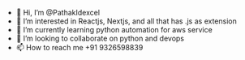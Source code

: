 - 👋 Hi, I’m @PathakIdexcel
- 👀 I’m interested in Reactjs, Nextjs, and all that has .js as extension
- 🌱 I’m currently learning python automation for aws service
- 💞️ I’m looking to collaborate on python and devops 
- 📫 How to reach me +91 9326598839

<!---
PathakIdexcel/PathakIdexcel is a ✨ special ✨ repository because its `README.md` (this file) appears on your GitHub profile.
You can click the Preview link to take a look at your changes.
--->
